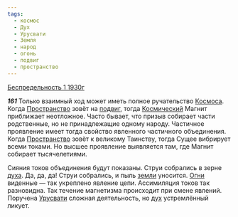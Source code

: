 ```yaml
---
tags:
  - космос
  - Дух
  - Урусвати
  - Земля
  - народ
  - огонь
  - подвиг
  - пространство
---
```


[Беспредельность 1 1930г](https://127.0.0.1:4002/agni/1930)

___161___
Только взаимный ход может иметь полное ручательство [Космоса](../../../tags/#космос). Когда [Пространство](../../../tags/#пространство) зовёт на [подвиг](../../../tags/#подвиг), тогда [Космический](../../../tags/#космос) Магнит приближает неотложное. Часто бывает, что призыв собирает части родственные, но не принадлежащие одному народу. Частичное проявление имеет тогда свойство явленного частичного объединения. Когда [Пространство](../../../tags/#пространство) зовёт к великому Таинству, тогда Сущее вибрирует всеми токами. Но высшее проявление выявляется там, где Магнит собирает тысячелетиями.   

Сияния токов объединения будут показаны. Струи собрались в зерне [духа](../../../tags/#Дух). Да, да, да! Струи собрались, и пыль [земли](../../../tags/#Земля) уносится. [Огни](../../../tags/#огонь) виденные — так укреплено явление цепи. Ассимиляция токов так разновидна. Так течение магнетизма происходит при смене явлений. Поручена [Урусвати](../../../tags/#Урусвати) сложная деятельность, но [дух](../../../tags/#Дух) устремлённый ликует.